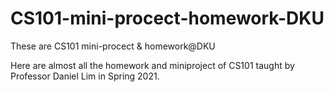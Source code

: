 # CS101-mini-procect-homework-DKU
These are CS101 mini-procect &amp; homework@DKU

Here are almost all the homework and miniproject of CS101 taught by Professor Daniel Lim in Spring 2021.
